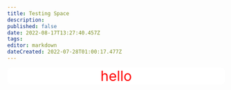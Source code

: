 ```yaml
---
title: Testing Space
description: 
published: false
date: 2022-08-17T13:27:40.457Z
tags: 
editor: markdown
dateCreated: 2022-07-28T01:00:17.477Z
---
```


<div style="color: #ff0000; background-color: #ffffff; text-align: center; border-radius: 10px;"><font size=+3>hello</font></div>